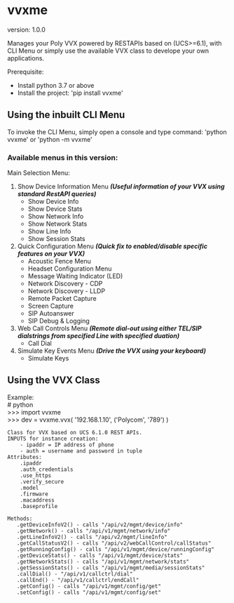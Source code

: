 # vvxme
version: 1.0.0

Manages your Poly VVX powered by RESTAPIs based on (UCS>=6.1), with CLI Menu or simply use the available VVX class to develope your own applications.

Prerequisite:
  - Install python 3.7 or above
  - Install the project:  'pip install vvxme'

## Using the inbuilt CLI Menu
To invoke the CLI Menu, simply open a console and type command: 'python vvxme' or 'python -m vvxme'

### Available menus in this version:
Main Selection Menu:
  1. Show Device Information Menu *__(Useful information of your VVX using standard RestAPI queries)__*
      - Show Device Info
      - Show Device Stats
      - Show Network Info
      - Show Network Stats
      - Show Line Info
      - Show Session Stats
  2. Quick Configuration Menu *__(Quick fix to enabled/disable specific features on your VVX)__*
      - Acoustic Fence Menu
      - Headset Configuration Menu
      - Message Waiting Indicator (LED)
      - Network Discovery - CDP
      - Network Discovery - LLDP
      - Remote Packet Capture
      - Screen Capture
      - SIP Autoanswer
      - SIP Debug & Logging
  3. Web Call Controls Menu *__(Remote dial-out using either TEL/SIP dialstrings from specified Line with specified duation)__*
      - Call Dial 
  4. Simulate Key Events Menu *__(Drive the VVX using your keyboard)__*
      - Simulate Keys 
  

## Using the VVX Class 

Example:  
\# python  
\>>> import vvxme  
\>>> dev = vvxme.vvx( '192.168.1.10', ('Polycom', '789') )  

    Class for VVX based on UCS 6.1.0 REST APIs.
    INPUTS for instance creation:
        - ipaddr = IP address of phone
        - auth = username and password in tuple
    Attributes:
        .ipaddr
        .auth_credentials
        .use_https
        .verify_secure
        .model
        .firmware
        .macaddress
        .baseprofile
    
    Methods:
       .getDeviceInfoV2() - calls "/api/v2/mgmt/device/info"
       .getNetwork() - calls "/api/v1/mgmt/network/info"
       .getLineInfoV2() - calls "/api/v2/mgmt/lineInfo"
       .getCallStatusV2() - calls "/api/v2/webCallControl/callStatus"
       .getRunningConfig() - calls "/api/v1/mgmt/device/runningConfig"
       .getDeviceStats() - calls "/api/v1/mgmt/device/stats"
       .getNetworkStats() - calls "/api/v1/mgmt/network/stats"
       .getSessionStats() - calls "/api/v1/mgmt/media/sessionStats"
       .callDial() - "/api/v1/callctrl/dial"
       .callEnd() - "/api/v1/callctrl/endCall"
       .getConfig() - calls "/api/v1/mgmt/config/get"
       .setConfig() - calls "/api/v1/mgmt/config/set"

